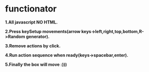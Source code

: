 # functionator
 
  <b> 1.All javascript NO HTML.</b>
 
  <b> 2.Press keySetup movements(arrow keys->left,right,top,bottom,R->Random generator).</b>
 
  <b> 3.Remove actions by click.</b>
 
  <b> 4.Run action sequence when ready(keys->spacebar,enter).</b>
 
  <b> 5.Finally the box will move :)))</b>

 
